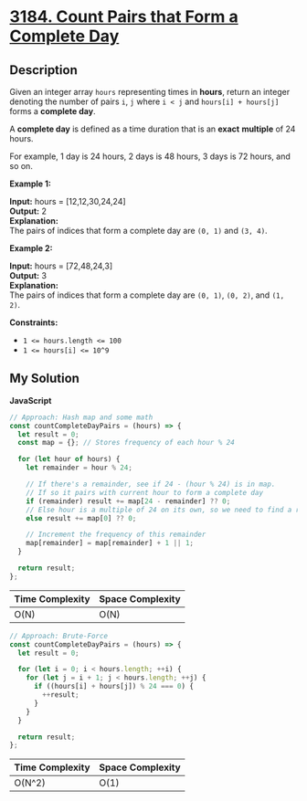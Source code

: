 # [3184. Count Pairs that Form a Complete Day](https://leetcode.com/problems/count-pairs-that-form-a-complete-day)

## Description

Given an integer array `hours` representing times in **hours**, return an integer denoting the number of pairs `i`, `j` where `i < j` and `hours[i] + hours[j]` forms a **complete day**.

A **complete day** is defined as a time duration that is an **exact** **multiple** of 24 hours.

For example, 1 day is 24 hours, 2 days is 48 hours, 3 days is 72 hours, and so on.

**Example 1:**

**Input:** hours = \[12,12,30,24,24\]  
**Output:** 2  
**Explanation:**  
The pairs of indices that form a complete day are `(0, 1)` and `(3, 4)`.

**Example 2:**

**Input:** hours = \[72,48,24,3\]  
**Output:** 3  
**Explanation:**  
The pairs of indices that form a complete day are `(0, 1)`, `(0, 2)`, and `(1, 2)`.

**Constraints:**

- `1 <= hours.length <= 100`
- `1 <= hours[i] <= 10^9`

## My Solution

**JavaScript**

```js
// Approach: Hash map and some math
const countCompleteDayPairs = (hours) => {
  let result = 0;
  const map = {}; // Stores frequency of each hour % 24

  for (let hour of hours) {
    let remainder = hour % 24;

    // If there's a remainder, see if 24 - (hour % 24) is in map.
    // If so it pairs with current hour to form a complete day
    if (remainder) result += map[24 - remainder] ?? 0;
    // Else hour is a multiple of 24 on its own, so we need to find a remainder of 0
    else result += map[0] ?? 0;

    // Increment the frequency of this remainder
    map[remainder] = map[remainder] + 1 || 1;
  }

  return result;
};
```

| Time Complexity | Space Complexity |
| --------------- | ---------------- |
| O(N)            | O(N)             |

```js
// Approach: Brute-Force
const countCompleteDayPairs = (hours) => {
  let result = 0;

  for (let i = 0; i < hours.length; ++i) {
    for (let j = i + 1; j < hours.length; ++j) {
      if ((hours[i] + hours[j]) % 24 === 0) {
        ++result;
      }
    }
  }

  return result;
};
```

| Time Complexity | Space Complexity |
| --------------- | ---------------- |
| O(N^2)          | O(1)             |
